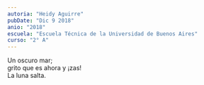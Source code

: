 ```yaml
---
autoria: "Heidy Aguirre"
pubDate: "Dic 9 2018"
anio: "2018"
escuela: "Escuela Técnica de la Universidad de Buenos Aires"
curso: "2° A"
---
```

Un oscuro mar;\
grito que es ahora y ¡zas!\
La luna salta.